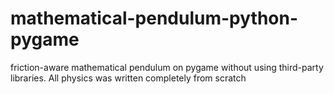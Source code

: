# mathematical-pendulum-python-pygame
friction-aware mathematical pendulum on pygame without using third-party libraries. All physics was written completely from scratch

